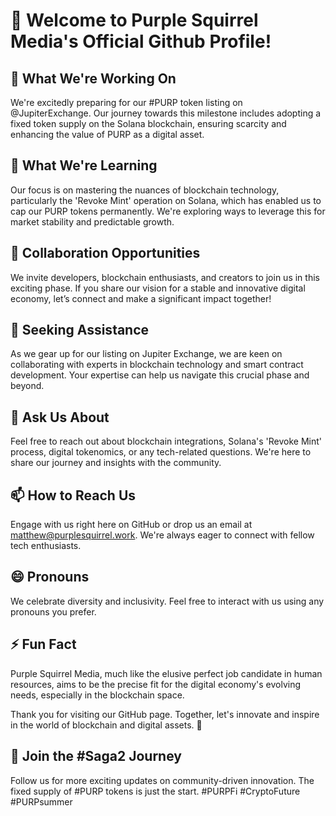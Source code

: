 # 👋 Welcome to Purple Squirrel Media's Official Github Profile!

## 🔭 What We're Working On
We're excitedly preparing for our #PURP token listing on @JupiterExchange. Our journey towards this milestone includes adopting a fixed token supply on the Solana blockchain, ensuring scarcity and enhancing the value of PURP as a digital asset.

## 🌱 What We're Learning
Our focus is on mastering the nuances of blockchain technology, particularly the 'Revoke Mint' operation on Solana, which has enabled us to cap our PURP tokens permanently. We're exploring ways to leverage this for market stability and predictable growth.

## 👯 Collaboration Opportunities
We invite developers, blockchain enthusiasts, and creators to join us in this exciting phase. If you share our vision for a stable and innovative digital economy, let’s connect and make a significant impact together!

## 🤔 Seeking Assistance
As we gear up for our listing on Jupiter Exchange, we are keen on collaborating with experts in blockchain technology and smart contract development. Your expertise can help us navigate this crucial phase and beyond.

## 💬 Ask Us About
Feel free to reach out about blockchain integrations, Solana's 'Revoke Mint' process, digital tokenomics, or any tech-related questions. We're here to share our journey and insights with the community.

## 📫 How to Reach Us
Engage with us right here on GitHub or drop us an email at [matthew@purplesquirrel.work](mailto:matthew@purplesquirrel.work). We're always eager to connect with fellow tech enthusiasts.

## 😄 Pronouns
We celebrate diversity and inclusivity. Feel free to interact with us using any pronouns you prefer.

## ⚡ Fun Fact
Purple Squirrel Media, much like the elusive perfect job candidate in human resources, aims to be the precise fit for the digital economy's evolving needs, especially in the blockchain space.

Thank you for visiting our GitHub page. Together, let's innovate and inspire in the world of blockchain and digital assets. 🌟

## 🔗 Join the #Saga2 Journey
Follow us for more exciting updates on community-driven innovation. The fixed supply of #PURP tokens is just the start. #PURPFi #CryptoFuture #PURPsummer

